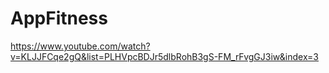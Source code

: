 # AppFitness
https://www.youtube.com/watch?v=KLJJFCqe2gQ&list=PLHVpcBDJr5dlbRohB3gS-FM_rFvgGJ3iw&index=3
